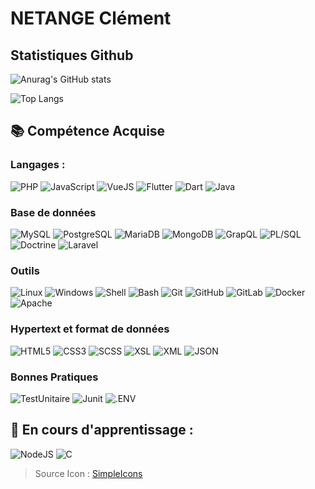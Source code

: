# NETANGE Clément

## Statistiques Github

![Anurag's GitHub stats](https://github-readme-stats.vercel.app/api?username=clem-png&show_icons=true&theme=tokyonight)

![Top Langs](https://github-readme-stats.vercel.app/api/top-langs/?username=clem-png&size_weight=0.5&count_weight=0.5&theme=tokyonight)

## 📚 Compétence Acquise

### Langages : 


![PHP](https://img.shields.io/badge/PHP-777BB4?logo=php&logoColor=white)
![JavaScript](https://img.shields.io/badge/JavaScript-F7DF1E?logo=javascript&logoColor=black)
![VueJS](https://img.shields.io/badge/VueJS-4FC08D?logo=vue.js&logoColor=white)
![Flutter](https://img.shields.io/badge/Flutter-02569B?logo=flutter&logoColor=white)
![Dart](https://img.shields.io/badge/Dart-0175C2?logo=dart&logoColor=white)
![Java](https://img.shields.io/badge/Java-007396?logo=java&logoColor=white)

### Base de données

![MySQL](https://img.shields.io/badge/MySQL-4479A1?logo=mysql&logoColor=white)
![PostgreSQL](https://img.shields.io/badge/PostgreSQL-4169E1?logo=postgresql&logoColor=white)
![MariaDB](https://img.shields.io/badge/MariaDB-003545?logo=mariadb&logoColor=white)
![MongoDB](https://img.shields.io/badge/MongoDB-47A248?logo=mongodb&logoColor=white)
![GrapQL](https://img.shields.io/badge/GraphQL-E10098?logo=graphql&logoColor=white)
![PL/SQL](https://img.shields.io/badge/PL/SQL-336791?logo=oracle&logoColor=white)
![Doctrine](https://img.shields.io/badge/Doctrine-FC6A31?logo=doctrine&logoColor=white)
![Laravel](https://img.shields.io/badge/Laravel-FF2D20?logo=laravel&logoColor=white)

### Outils

![Linux](https://img.shields.io/badge/Linux-FCC624?logo=linux&logoColor=black)
![Windows](https://img.shields.io/badge/Windows-0078D6?logo=windows&logoColor=white)
![Shell](https://img.shields.io/badge/Shell-4EAA25?logo=gnubash&logoColor=white)
![Bash](https://img.shields.io/badge/Bash-4EAA25?logo=gnubash&logoColor=black)
![Git](https://img.shields.io/badge/Git-F05032?logo=git&logoColor=white)
![GitHub](https://img.shields.io/badge/GitHub-181717?logo=github&logoColor=white)
![GitLab](https://img.shields.io/badge/GitLab-FC6D26?logo=gitlab&logoColor=white)
![Docker](https://img.shields.io/badge/Docker-2496ED?logo=docker&logoColor=white)
![Apache](https://img.shields.io/badge/Apache-D22128?logo=apache&logoColor=white)

### Hypertext et format de données

![HTML5](https://img.shields.io/badge/HTML-E34F26?logo=html5&logoColor=white)
![CSS3](https://img.shields.io/badge/CSS3-1572B6?logo=css3&logoColor=white)
![SCSS](https://img.shields.io/badge/SCSS-CC6699?logo=sass&logoColor=white)
![XSL](https://img.shields.io/badge/XSL-FF6600?logo=w3c&logoColor=white)
![XML](https://img.shields.io/badge/XML-005FAD?logo=xml&logoColor=white)
![JSON](https://img.shields.io/badge/JSON-000000?logo=json&logoColor=white)

### Bonnes Pratiques

![TestUnitaire](https://img.shields.io/badge/TestUnitaire-ECE53F?logo=TestUnitaire&logoColor=black)
![Junit](https://img.shields.io/badge/Junit-25A162?logo=junit5&logoColor=white)
![.ENV](https://img.shields.io/badge/.ENV-ECD53F?logo=dotenv&logoColor=black)

## 🌱 En cours d'apprentissage :

![NodeJS](https://img.shields.io/badge/NodeJS-339933?logo=node.js&logoColor=white)
![C](https://img.shields.io/badge/C-A8B9CC?logo=c&logoColor=white)

<!--
**clem-png/clem-png** is a ✨ _special_ ✨ repository because its `README.md` (this file) appears on your GitHub profile.

Here are some ideas to get you started:

- 🔭 I’m currently working on ...
- 🌱 I’m currently learning ...
- 👯 I’m looking to collaborate on ...
- 🤔 I’m looking for help with ...
- 💬 Ask me about ...
- 📫 How to reach me: ...
- 😄 Pronouns: ...
- ⚡ Fun fact: ...
-->

> Source Icon : [SimpleIcons](https://simpleicons.org)
